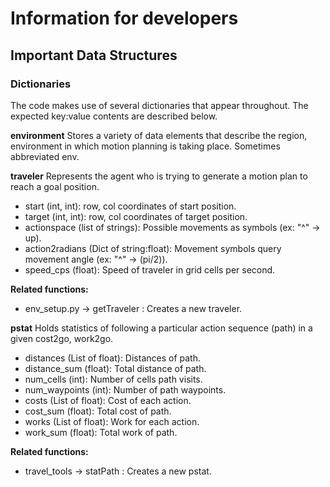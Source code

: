 # Information for developers

## Important Data Structures


### Dictionaries

The code makes use of several dictionaries that appear throughout.
The expected key:value contents are described below.  

**environment**
Stores a variety of data elements that describe the region, environment
in which motion planning is taking place. Sometimes abbreviated env. 

**traveler**
Represents the agent who is trying to generate a motion plan to 
reach a goal position. 

- start (int, int): row, col coordinates of start position.
- target (int, int): row, col coordinates of target position.
- actionspace (list of strings): Possible movements as symbols (ex: "^" -> up).
- action2radians (Dict of string:float): Movement symbols query movement angle (ex: "^" -> (pi/2)).
- speed_cps (float): Speed of traveler in grid cells per second.

__Related functions:__
- env_setup.py -> getTraveler : Creates a new traveler. 

**pstat**
Holds statistics of following a particular action sequence (path)
in a given cost2go, work2go. 

- distances (List of float): Distances of path.
- distance_sum (float): Total distance of path.
- num_cells (int): Number of cells path visits.
- num_waypoints (int): Number of path waypoints.
- costs (List of float): Cost of each action.
- cost_sum (float): Total cost of path.
- works (List of float): Work for each action.
- work_sum (float): Total work of path.

__Related functions:__
- travel_tools -> statPath : Creates a new pstat.



